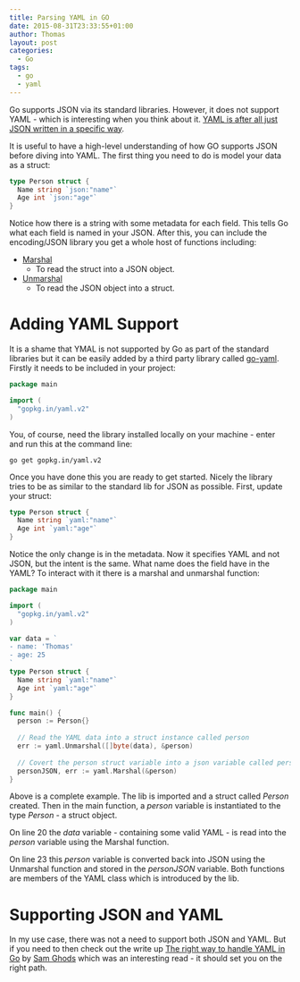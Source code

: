 ```yaml
---
title: Parsing YAML in GO
date: 2015-08-31T23:33:55+01:00
author: Thomas
layout: post
categories:
  - Go
tags:
  - go
  - yaml
---
```

Go supports JSON via its standard libraries. However, it does not support YAML - which is interesting when you think about it. [YAML is after all just JSON written in a specific way](http://yaml.org/spec/1.2/spec.html#id2759572).

It is useful to have a high-level understanding of how GO supports JSON before diving into YAML. The first thing you need to do is model your data as a struct:

```go
type Person struct {
  Name string `json:"name"`
  Age int `json:"age"`
}
```

Notice how there is a string with some metadata for each field. This tells Go what each field is named in your JSON. After this, you can include the encoding/JSON library you get a whole host of functions including:

  * [Marshal](http://golang.org/pkg/encoding/json/#Marshal) 
      * To read the struct into a JSON object.
  * [Unmarshal](http://golang.org/pkg/encoding/json/#Unmarshal) 
      * To read the JSON object into a struct.

# Adding YAML Support

It is a shame that YMAL is not supported by Go as part of the standard libraries but it can be easily added by a third party library called [go-yaml](https://github.com/go-yaml/yaml). Firstly it needs to be included in your project:

```go
package main

import (
  "gopkg.in/yaml.v2"
)
```

You, of course, need the library installed locally on your machine - enter and run this at the command line:

`go get gopkg.in/yaml.v2`

Once you have done this you are ready to get started. Nicely the library tries to be as similar to the standard lib for JSON as possible. First, update your struct:

```go
type Person struct {
  Name string `yaml:"name"`
  Age int `yaml:"age"`
}
```

Notice the only change is in the metadata. Now it specifies YAML and not JSON, but the intent is the same. What name does the field have in the YAML? To interact with it there is a marshal and unmarshal function:

```go
package main

import (
  "gopkg.in/yaml.v2"
)

var data = `
- name: 'Thomas'
- age: 25
`
type Person struct {
  Name string `yaml:"name"`
  Age int `yaml:"age"`
}

func main() {
  person := Person{}
  
  // Read the YAML data into a struct instance called person
  err := yaml.Unmarshal([]byte(data), &person)
  
  // Covert the person struct variable into a json variable called personJSON
  personJSON, err := yaml.Marshal(&person)
}
```

Above is a complete example. The lib is imported and a struct called _Person_ created. Then in the main function, a _person_ variable is instantiated to the type _Person_ - a struct object.

On line 20 the _data_ variable - containing some valid YAML - is read into the _person_ variable using the Marshal function.

On line 23 this _person_ variable is converted back into JSON using the Unmarshal function and stored in the _personJSON_ variable. Both functions are members of the YAML class which is introduced by the lib.

# Supporting JSON and YAML

In my use case, there was not a need to support both JSON and YAML. But if you need to then check out the write up [The right way to handle YAML in Go](http://ghodss.com/2014/the-right-way-to-handle-yaml-in-golang/) by [Sam Ghods](http://ghodss.com/about/) which was an interesting read - it should set you on the right path.